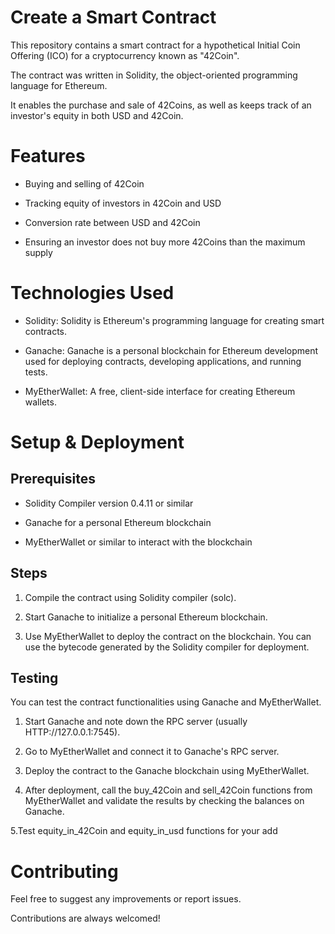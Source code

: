 # Create a Smart Contract

This repository contains a smart contract for a hypothetical Initial Coin Offering (ICO) for a cryptocurrency known as "42Coin".

The contract was written in Solidity, the object-oriented programming language for Ethereum. 

It enables the purchase and sale of 42Coins, as well as keeps track of an investor's equity in both USD and 42Coin.



# Features
- Buying and selling of 42Coin

- Tracking equity of investors in 42Coin and USD

- Conversion rate between USD and 42Coin

- Ensuring an investor does not buy more 42Coins than the maximum supply

# Technologies Used
- Solidity: Solidity is Ethereum's programming language for creating smart contracts.

- Ganache: Ganache is a personal blockchain for Ethereum development used for deploying contracts, developing applications, and running tests.

- MyEtherWallet: A free, client-side interface for creating Ethereum wallets.

# Setup & Deployment
## Prerequisites
- Solidity Compiler version 0.4.11 or similar

- Ganache for a personal Ethereum blockchain

- MyEtherWallet or similar to interact with the blockchain


## Steps
1. Compile the contract using Solidity compiler (solc).

2. Start Ganache to initialize a personal Ethereum blockchain.

3. Use MyEtherWallet to deploy the contract on the blockchain. You can use the bytecode generated by the Solidity compiler for deployment.

## Testing

You can test the contract functionalities using Ganache and MyEtherWallet.

1. Start Ganache and note down the RPC server (usually HTTP://127.0.0.1:7545).

2. Go to MyEtherWallet and connect it to Ganache's RPC server.

3. Deploy the contract to the Ganache blockchain using MyEtherWallet.

4. After deployment, call the buy_42Coin and sell_42Coin functions from MyEtherWallet and validate the results by checking the balances on Ganache.

5.Test equity_in_42Coin and equity_in_usd functions for your add

# Contributing

Feel free to suggest any improvements or report issues.

Contributions are always welcomed!

